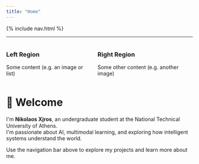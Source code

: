 ```yaml
---
title: "Home"
---
```


<link rel="stylesheet" href="{{ '/assets/css/custom.css?v=5' | relative_url }}">

{% include nav.html %}

---

<div class="columns">
  <div class="column">
    <h3>Left Region</h3>
    <p>Some content (e.g. an image or list)</p>
  </div>

  <div class="column">
    <h3>Right Region</h3>
    <p>Some other content (e.g. another image)</p>
  </div>
</div>


# 👋 Welcome

I'm **Nikolaos Xi̱ros**, an undergraduate student at the National Technical University of Athens.  
I'm passionate about AI, multimodal learning, and exploring how intelligent systems understand the world.

Use the navigation bar above to explore my projects and learn more about me.
